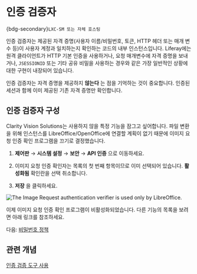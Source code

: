 # 인증 검증자

{bdg-secondary}`LXC-SM 또는 자체 호스팅`

인증 검증자는 제공된 자격 증명(사용자 이름/비밀번호, 토큰, HTTP 헤더 또는 매개 변수 등)이 사용자 계정과 일치하는지 확인하는 코드의 내부 인스턴스입니다. Liferay에는 원격 클라이언트가 HTTP 기본 인증을 사용하거나, 요청 매개변수에 자격 증명을 보내거나, `JSESSIONID` 또는 기타 공유 비밀을 사용하는 경우와 같은 가장 일반적인 상황에 대한 구현이 내장되어 있습니다.

인증 검증자는 자격 증명을 제공하지 **않는다** 는 점을 기억하는 것이 중요합니다. 인증된 세션과 함께 이미 제공된 기존 자격 증명만 확인합니다.

## 인증 검증자 구성

Clarity Vision Solutions는 사용하지 않을 특정 기능을 잠그고 싶어합니다. 파일 변환을 위해 인스턴스를 LibreOffice/OpenOffice에 연결할 계획이 없기 때문에 이미지 요청 인증 확인 프로그램을 끄기로 결정했습니다.

1. **제어판** &rarr; **시스템 설정** &rarr; **보안** &rarr; **API 인증** 으로 이동하세요.

1. 이미지 요청 인증 확인자는 목록의 첫 번째 항목이므로 이미 선택되어 있습니다. **활성화됨** 확인란을 선택 취소합니다.

1. **저장** 을 클릭하세요.

![The Image Request authentication verifier is used only by LibreOffice.](./authentication-verifiers/images/01.png)

이제 이미지 요청 인증 확인 프로그램이 비활성화되었습니다. 다른 기능의 목록을 보려면 아래 링크를 참조하세요.

다음: [비밀번호 정책](./password-policies.md)

## 관련 개념

[인증 검증 도구 사용](https://learn.liferay.com/w/dxp/installation-and-upgrades/securing-liferay/securing-web-services/using-authentication-verifiers)
